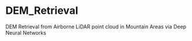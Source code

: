 # DEM_Retrieval
DEM Retrieval from Airborne LiDAR point cloud in Mountain Areas via Deep Neural Networks
